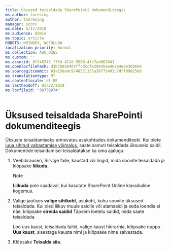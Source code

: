 ```yaml
---
title: Üksused teisaldada SharePointi dokumenditeegis
ms.author: toresing
author: tomresing
manager: scotv
ms.date: 5/17/2018
ms.audience: Admin
ms.topic: article
ROBOTS: NOINDEX, NOFOLLOW
localization_priority: Normal
ms.collection: Adm_O365
ms.custom: ''
ms.assetid: 8f240745-f75d-412d-9588-4fc7ad862041
ms.openlocfilehash: d3b7b8504d4ffcdccfe39645ee462e4e2e36b660
ms.sourcegitcommit: 03a156a9c9740521155a30775492c7dff0982588
ms.translationtype: MT
ms.contentlocale: et-EE
ms.lasthandoff: 03/22/2019
ms.locfileid: "30759974"
---
```

# <a name="move-items-in-a-sharepoint-document-library"></a>Üksused teisaldada SharePointi dokumenditeegis

Üksuste teisaldamiseks erinevates asukohtades dokumenditeeki. Kui olete [luua sihitud vabastamise võimalus](https://go.microsoft.com/fwlink/?linkid=622980), saate samuti teisaldada üksuseid saidil. Dokumentide teisaldamisel teisaldatakse ka oma ajalugu.
  
1. Veebibrauseri, Sirvige faile, kaustad või lingid, mida soovite teisaldada ja klõpsake **liikuda**.
    
    > [!NOTE]
    > **Liikuda** pole saadaval, kui kasutate SharePoint Online klassikaline kogemus. 
  
2. Valige jaotises **valige sihtkoht**, asukoht, kuhu soovite üksused teisaldada. Kui oled liikuv muule saidile või alamsaidi ja seda loendis ei näe, klõpsake **sirvida saidid** Täpsem loetelu saidid, mida saate teisaldada. 
    
    Loo uus kaust, teisaldada failid, valige kaust hierarhia, klõpsake nuppu **Uus kaust**, sisestage kausta nimi ja klõpsake nime salvestada.
    
3. Klõpsake **Teisalda siia**.
    

